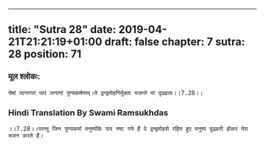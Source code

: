 
---
title: "Sutra 28"
date: 2019-04-21T21:21:19+01:00
draft: false
chapter: 7
sutra: 28
position: 71
---
### मूल श्लोकः:
```
येषां त्वन्तगतं पापं जनानां पुण्यकर्मणाम्।ते द्वन्द्वमोहनिर्मुक्ता भजन्ते मां दृढव्रताः।।7.28।।

```

### Hindi Translation By Swami Ramsukhdas
```
।।7.28।।परन्तु जिन पुण्यकर्मा मनुष्योंके पाप नष्ट गये हैं वे द्वन्द्वमोहसे रहित हुए मनुष्य दृढ़व्रती होकर मेरा भजन करते हैं। 

```

